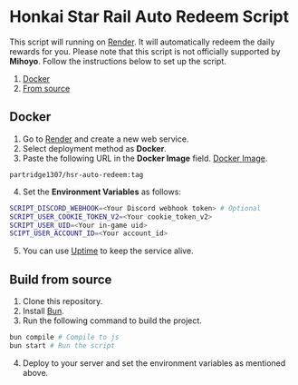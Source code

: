 # Honkai Star Rail Auto Redeem Script

This script will running on [Render](https://render.com). It will automatically redeem the daily rewards for you. Please note that this script is not officially supported by **Mihoyo**. Follow the instructions below to set up the script.


1. [Docker](#%EF%B8%8F-docker)
2. [From source](#%EF%B8%8F-build-from-source)
## Docker
1. Go to [Render](https://render.com) and create a new web service.
2. Select deployment method as **Docker**.
3. Paste the following URL in the **Docker Image** field. [Docker Image](https://hub.docker.com/r/partridge1307/hsr-auto-redeem).
```
partridge1307/hsr-auto-redeem:tag
```
4. Set the **Environment Variables** as follows:
``` bash
SCRIPT_DISCORD_WEBHOOK=<Your Discord webhook token> # Optional
SCRIPT_USER_COOKIE_TOKEN_V2=<Your cookie_token_v2>
SCRIPT_USER_UID=<Your in-game uid>
SCIPT_USER_ACCOUNT_ID=<Your account_id>
```
5. You can use [Uptime](https://uptime.com/) to keep the service alive.

## Build from source
1. Clone this repository.
2. Install [Bun](https://bun.sh/).
3. Run the following command to build the project.
``` bash
bun compile # Compile to js
bun start # Run the script
```
4. Deploy to your server and set the environment variables as mentioned above.
